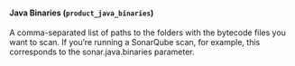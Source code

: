 #### Java Binaries (`product_java_binaries`)
A comma-separated list of paths to the folders with the bytecode files you want to scan.  If you’re running a SonarQube scan, for example, this corresponds to the sonar.java.binaries parameter. 

